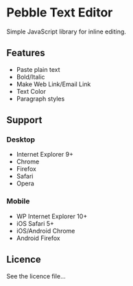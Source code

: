 Pebble Text Editor
==================
Simple JavaScript library for inline editing.

Features
--------
- Paste plain text
- Bold/Italic
- Make Web Link/Email Link
- Text Color
- Paragraph styles


Support
-------

### Desktop
- Internet Explorer 9+
- Chrome
- Firefox
- Safari
- Opera

### Mobile
- WP Internet Explorer 10+
- iOS Safari 5+
- iOS/Android Chrome
- Android Firefox


Licence
-------

See the licence file...